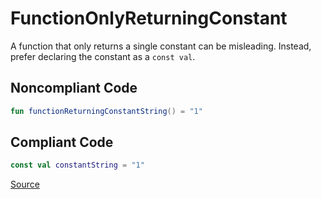 # FunctionOnlyReturningConstant

A function that only returns a single constant can be misleading. Instead, prefer declaring the constant
as a `const val`.

## Noncompliant Code

```kotlin
fun functionReturningConstantString() = "1"
```
## Compliant Code

```kotlin
const val constantString = "1"
```

[Source](https://detekt.dev/docs/rules/style#functiononlyreturningconstant)
